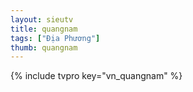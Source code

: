 ```yaml
---
layout: sieutv
title: quangnam
tags: ["Địa Phương"]
thumb: quangnam
---
```

{% include tvpro key="vn_quangnam" %}